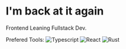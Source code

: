 # I'm back at it again

Frontend Leaning Fullstack Dev. 

Prefered Tools: 
![Typescript](https://img.shields.io/badge/Typescript-3178C6?logo=typescript&logoColor=white) 
![React](https://img.shields.io/badge/React-black?logo=React&logoColor=auto) 
![Rust](https://img.shields.io/badge/Rust-D34516?logo=rust&logoColor=white)

<!--
Welcome to the comments

# Draft

# Fundamentials
## Linux
I'm familiar with workig with the linux programming interface. Here are some artifacts to evaulate my competency and summaries on 
- [Rust HTTP Server](https://github.com/Dreamy-Jy/rust-http-server)

Here are some ideas to get you started:

- 🔭 I’m currently working on ...
- 🌱 I’m currently learning ...
- 👯 I’m looking to collaborate on ...
- 🤔 I’m looking for help with ...
- 💬 Ask me about ...
- 📫 How to reach me: ...
- 😄 Pronouns: ...
- ⚡ Fun fact: ...


---
# FAQ
## Why a pseudonym?
- Rappers, seriously. I'm from New York.
- I want fun to underpin my career. I hope a pseudonym sets the tone for that.

## Why Software

Fun and money.
The work is satisfying, fun, pays well.
I don't require that my career be spiritually fulfiling.

My people suffer from an abundance of adversarial social systems, not a lack software

I do not expect my work in software to be spiritually fulfiling, because for the most part It can't be. When I want to have real impact I'd focus on writing policy.


I'm never more serious than the situation demands.I take my work seriously,
-->
